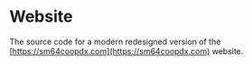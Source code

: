 # Website
The source code for a modern redesigned version of the [https://sm64coopdx.com](https://sm64coopdx.com) website.
